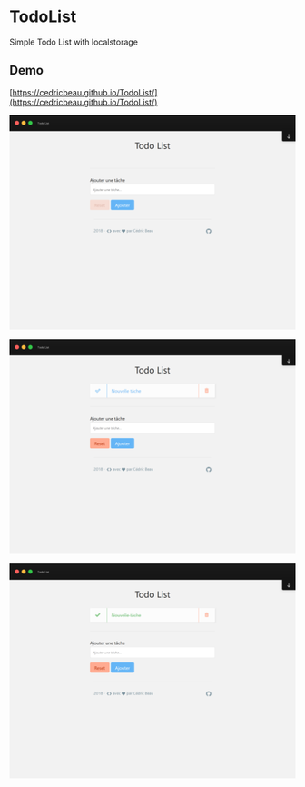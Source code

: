 # TodoList

Simple Todo List with localstorage

## Demo

[https://cedricbeau.github.io/TodoList/](https://cedricbeau.github.io/TodoList/)

![Capture d'écran de TodoList]( https://github.com/cedricbeau/TodoList/blob/master/todo-01.png "Capture d'écran de TodoList")

![Capture d'écran de TodoList]( https://github.com/cedricbeau/TodoList/blob/master/todo-02.png "Capture d'écran de TodoList")

![Capture d'écran de TodoList]( https://github.com/cedricbeau/TodoList/blob/master/todo-03.png "Capture d'écran de TodoList")
